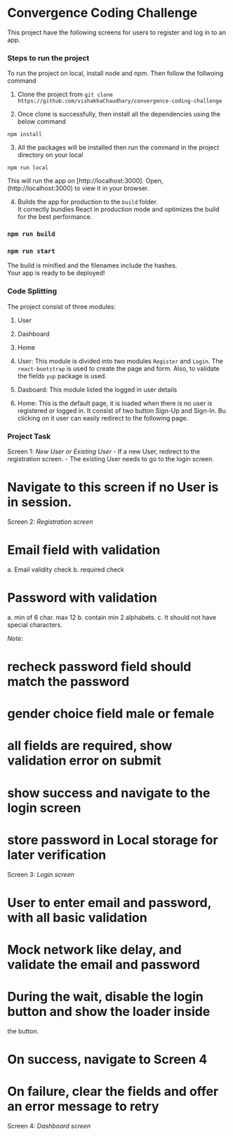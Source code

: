 # Convergence Coding Challenge

This project have the following screens for users to register and log in to an app.

### Steps to run the project

To run the project on local, install node and npm. Then follow the follwoing command

1. Clone the project from `git clone https://github.com/vishakhaChaudhary/convergence-coding-challenge`

2. Once clone is successfully, then install all the dependencies using the below command

`npm install`

3. All the packages will be installed then run the command in the project directory on your local

`npm run local`

This will run the app on [http://localhost:3000]. Open, (http://localhost:3000) to view it in your browser.

4. Builds the app for production to the `build` folder.\
It correctly bundles React in production mode and optimizes the build for the best performance.

### `npm run build`
### `npm run start`

The build is minified and the filenames include the hashes.\
Your app is ready to be deployed!

### Code Splitting

The project consist of three modules:

1. User
2. Dashboard
3. Home

1. User: This module is divided into two modules `Register` and `Login`. The `react-bootstrap` is used to create the page and form. Also, to validate the fields `yup` package is used.

2. Dasboard: This module listed the logged in user details

3. Home: This is the default page, it is loaded when there is no user is registered or logged in. It consist of two button Sign-Up and Sign-In. Bu clicking on it user can easily redirect to the following page.

### Project Task

Screen 1: _New User or Existing User_
    - If a new User, redirect to the registration screen.
    - The existing User needs to go to the login screen.
# Navigate to this screen if no User is in session.

Screen 2: _Registration screen_
# Email field with validation
a. Email validity check
b. required check
# Password with validation
a. min of 6 char. max 12
b. contain min 2 alphabets.
c. It should not have special characters.

_Note_: 
# recheck password field should match the password
# gender choice field male or female
# all fields are required, show validation error on submit
# show success and navigate to the login screen
# store password in Local storage for later verification

Screen 3: _Login screen_
# User to enter email and password, with all basic validation
# Mock network like delay, and validate the email and password
# During the wait, disable the login button and show the loader inside
the button.

# On success, navigate to Screen 4
# On failure, clear the fields and offer an error message to retry
Screen 4: _Dashboard screen_
